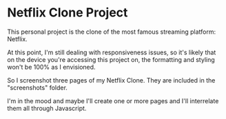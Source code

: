 # Netflix Clone Project


This personal project is the clone of the most famous streaming platform: Netflix.

At this point, I'm still dealing with responsiveness issues, so it's likely that on the device you're accessing this project on, the formatting and styling won't be 100% as I envisioned.

So I screenshot three pages of my Netflix Clone. They are included in the "screenshots" folder.

I'm in the mood and maybe I'll create one or more pages and I'll interrelate them all through Javascript.
